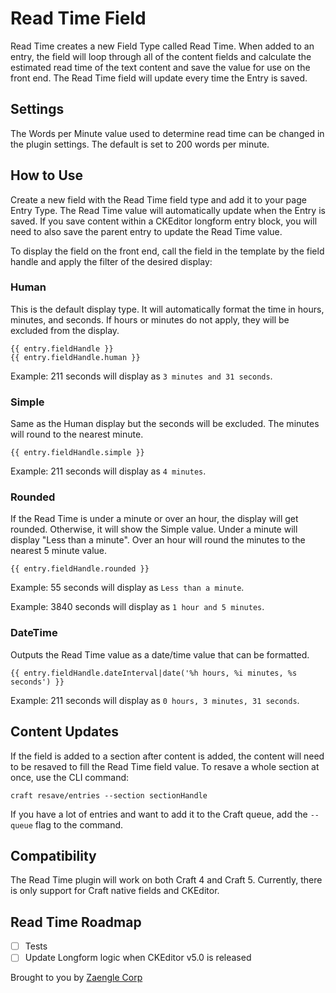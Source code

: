 # Read Time Field

Read Time creates a new Field Type called Read Time. When added to an entry, the field will loop through all of the content fields and calculate the estimated read time of the text content and save the value for use on the front end. The Read Time field will update every time the Entry is saved.

## Settings

The Words per Minute value used to determine read time can be changed in the plugin settings. The default is set to 200 words per minute.

## How to Use

Create a new field with the Read Time field type and add it to your page Entry Type. The Read Time value will automatically update when the Entry is saved. If you save content within a CKEditor longform entry block, you will need to also save the parent entry to update the Read Time value.

To display the field on the front end, call the field in the template by the field handle and apply the filter of the desired display:

### Human

This is the default display type. It will automatically format the time in hours, minutes, and seconds. If hours or minutes do not apply, they will be excluded from the display.

```twig
{{ entry.fieldHandle }}
{{ entry.fieldHandle.human }} 
```

Example: 211 seconds will display as `3 minutes and 31 seconds`. 

### Simple

Same as the Human display but the seconds will be excluded. The minutes will round to the nearest minute. 

```twig
{{ entry.fieldHandle.simple }} 
```

Example: 211 seconds will display as `4 minutes`. 

### Rounded

If the Read Time is under a minute or over an hour, the display will get rounded. Otherwise, it will show the Simple value. Under a minute will display "Less than a minute". Over an hour will round the minutes to the nearest 5 minute value.

```twig
{{ entry.fieldHandle.rounded }} 
```

Example: 55 seconds will display as `Less than a minute`. 

Example: 3840 seconds will display as `1 hour and 5 minutes`. 

### DateTime

Outputs the Read Time value as a date/time value that can be formatted.

```twig
{{ entry.fieldHandle.dateInterval|date('%h hours, %i minutes, %s seconds') }} 
```

Example: 211 seconds will display as `0 hours, 3 minutes, 31 seconds`. 

## Content Updates

If the field is added to a section after content is added, the content will need to be resaved to fill the Read Time field value. To resave a whole section at once, use the CLI command:

`craft resave/entries --section sectionHandle`

If you have a lot of entries and want to add it to the Craft queue, add the `--queue` flag to the command.

## Compatibility

The Read Time plugin will work on both Craft 4 and Craft 5. Currently, there is only support for Craft native fields and CKEditor. 

## Read Time Roadmap

- [ ] Tests
- [ ] Update Longform logic when CKEditor v5.0 is released

Brought to you by [Zaengle Corp](https://zaengle.com/)